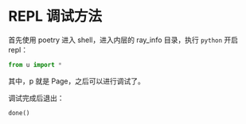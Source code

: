 # REPL 调试方法

首先使用 poetry 进入 shell，进入内层的 ray_info 目录，执行 `python` 开启 repl：

```python
from u import *
```

其中，p 就是 Page，之后可以进行调试了。

调试完成后退出：

```python
done()
```
